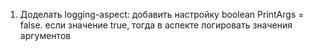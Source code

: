 1. Доделать logging-aspect: добавить настройку boolean PrintArgs = false.
если значение true, тогда в аспекте логировать значения аргументов

